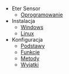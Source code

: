 - Eter Sensor
  - [Oprogramowanie](/solution/{{solution}}/index)
- Instalacja
  - [Windows](/solution/{{solution}}/install-windows)
  - [Linux](/solution/{{solution}}/install-linux)
- Konfiguracja
  - [Podstawy](/solution/{{solution}}/settings)
  - [Funkcje](/solution/{{solution}}/settings-sensor)
  - [Metody](/solution/{{solution}}/settings-methods)
  - [Wyjątki](/solution/{{solution}}/settings-exceptions)
